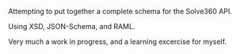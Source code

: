 Attempting to put together a complete schema for the Solve360 API.

Using XSD, JSON-Schema, and RAML.

Very much a work in progress, and a learning excercise for myself.
